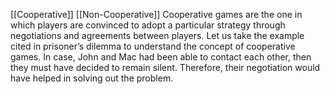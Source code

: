 [[Cooperative]]
[[Non-Cooperative]]
Cooperative games are the one in which players are convinced to adopt a particular strategy through negotiations and agreements between players. Let us take the example cited in prisoner’s dilemma to understand the concept of cooperative games. In case, John and Mac had been able to contact each other, then they must have decided to remain silent. Therefore, their negotiation would have helped in solving out the problem.

